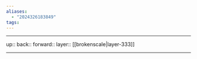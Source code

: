 ```yaml
---
aliases:
  - "2024326183849"
tags:
---
```




***

up:: 
back:: 
forward:: 
layer:: [[brokenscale|layer-333]]

***
